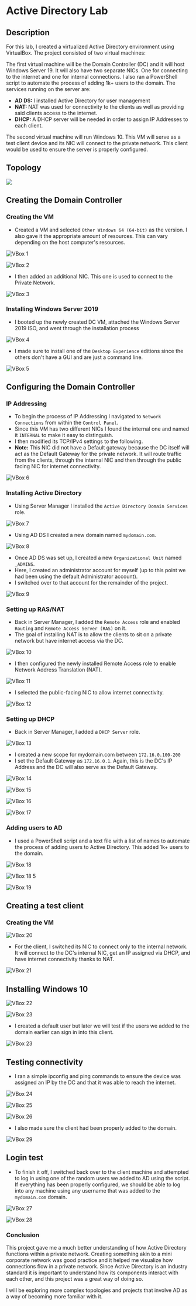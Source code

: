 # Active Directory Lab

## Description

For this lab, I created a virtualized Active Directory environment using VirtualBox. The project consisted of two virtual machines: 

The first virtual machine will be the Domain Controller (DC) and it will host Windows Server 19. It will also have two separate NICs. One for connecting to the internet and one for internal connections. I also ran a PowerShell script to automate the process of adding 1k+ users to the domain. The services running on the server are:

* <b> AD DS: </b> I installed Active Directory for user management
* <b> NAT: </b> NAT was used for connectivity to the clients as well as providing said clients access to the internet.
* <b> DHCP: </b> A DHCP server will be needed in order to assign IP Addresses to each client.

The second virtual machine will run Windows 10. This VM will serve as a test client device and its NIC will connect to the private network. This client would be used to ensure the server is properly configured.

## Topology

<img src="https://i.imgur.com/w2YHkGD.png" />

## Creating the Domain Controller

### Creating the VM

- Created a VM and selected `Other Windows 64 (64-bit)` as the version. I also gave it the appropriate amount of resources. This can vary depending on the host computer's resources.

![VBox 1](https://github.com/royzen01/Active_Directory_Lab/assets/13005742/b1fd40ce-5af1-4c9b-a8d9-752c8f7fe450)

![VBox 2](https://github.com/royzen01/Active_Directory_Lab/assets/13005742/d086df5a-c635-48a4-a324-73b87b5569a7)

- I then added an additional NIC. This one is used to connect to the Private Network.
  
![VBox 3](https://github.com/royzen01/Active_Directory_Lab/assets/13005742/aec363f9-cc5c-4183-b8fe-5b7b477b983d)

### Installing Windows Server 2019

- I booted up the newly created DC VM, attached the Windows Server 2019 ISO, and went through the installation process

![VBox 4](https://github.com/royzen01/Active_Directory_Lab/assets/13005742/bde013fa-92f1-477f-bf08-3949523867dc)

- I made sure to install one of the `Desktop Experience` editions since the others don't have a GUI and are just a command line.
  
![VBox 5](https://github.com/royzen01/Active_Directory_Lab/assets/13005742/de09e884-f23e-4786-9465-8301e365c6ae)


## Configuring the Domain Controller

### IP Addressing

- To begin the process of IP Addressing I navigated to `Network Connections` from within the `Control Panel`.
- Since this VM has two different NICs I found the internal one and named it `INTERNAL` to make it easy to distinguish.
- I then modified its TCP/IPv4 settings to the following.
- <b>Note:</b> This NIC did not have a Default gateway because the DC itself will act as the Default Gateway for the private network. It will route traffic from the clients, through the internal NIC and then through the public facing NIC for internet connectivity.

![VBox 6](https://github.com/royzen01/Active_Directory_Lab/assets/13005742/783d34dc-9e48-43ec-a0c1-74ba20148892)

### Installing Active Directory 

- Using Server Manager I installed the `Active Directory Domain Services` role.

![VBox 7](https://github.com/royzen01/Active_Directory_Lab/assets/13005742/93819c4c-5d44-4a95-968c-56277866e816)

- Using AD DS I created a new domain named `mydomain.com`.

![VBox 8](https://github.com/royzen01/Active_Directory_Lab/assets/13005742/1262676c-767a-47e9-8431-55ab9a9e406a)

- Once AD DS was set up, I created a new `Organizational Unit` named `_ADMINS`.
- Here, I created an administrator account for myself (up to this point we had been using the default Administrator account).
- I switched over to that account for the remainder of the project.

![VBox 9](https://github.com/royzen01/Active_Directory_Lab/assets/13005742/b4f81dba-7012-4919-8d02-2b2f0b9ac515)

### Setting up RAS/NAT

- Back in Server Manager, I added the `Remote Access` role and enabled `Routing` and `Remote Access Server (RAS)` on it.
- The goal of installing NAT is to allow the clients to sit on a private network but have internet access via the DC.

![VBox 10](https://github.com/royzen01/Active_Directory_Lab/assets/13005742/088e6db0-8575-405e-8f59-f938aa1fd023)

- I then configured the newly installed Remote Access role to enable Network Address Translation (NAT).
  
![VBox 11](https://github.com/royzen01/Active_Directory_Lab/assets/13005742/ffb2c3f4-76a4-4352-8905-668311b75c3a)

- I selected the public-facing NIC to allow internet connectivity.

![VBox 12](https://github.com/royzen01/Active_Directory_Lab/assets/13005742/1ae18d80-fa89-44b9-a26f-3d5275ae7413)

### Setting up DHCP

- Back in Server Manager, I added a `DHCP Server` role.

![VBox 13](https://github.com/royzen01/Active_Directory_Lab/assets/13005742/a35aa082-1cfe-4a67-8b21-6ea271623a2e)

- I created a new scope for mydomain.com between `172.16.0.100-200`
- I set the Default Gateway as `172.16.0.1`. Again, this is the DC's IP Address and the DC will also serve as the Default Gateway.

![VBox 14](https://github.com/royzen01/Active_Directory_Lab/assets/13005742/0fe5ac17-794c-492a-bfc9-357656bcb924)

![VBox 15](https://github.com/royzen01/Active_Directory_Lab/assets/13005742/6d802879-184f-488c-ac93-dc71498f5c73)

![VBox 16](https://github.com/royzen01/Active_Directory_Lab/assets/13005742/b74b6f72-9e89-4412-a394-a5022ff4c537)

![VBox 17](https://github.com/royzen01/Active_Directory_Lab/assets/13005742/276432ed-7190-4d6e-9e8f-ac6b811cbcde)

### Adding users to AD

- I used a PowerShell script and a text file with a list of names to automate the process of adding users to Active Directory. This added 1k+ users to the domain.

![VBox 18](https://github.com/royzen01/Active_Directory_Lab/assets/13005742/8bb35f30-ff0c-4876-bb7c-e575f69055a0)

![VBox 18 5](https://github.com/royzen01/Active_Directory_Lab/assets/13005742/5bb56e33-c7ed-4f4d-bde3-9851850834c4)

![VBox 19](https://github.com/royzen01/Active_Directory_Lab/assets/13005742/5054eb32-2f3e-4d77-bcde-1b7cb2a642a1)


## Creating a test client

### Creating the VM

![VBox 20](https://github.com/royzen01/Active_Directory_Lab/assets/13005742/549a8b63-4278-4a54-b070-2ed16b6b7477)

- For the client, I switched its NIC to connect only to the internal network. It will connect to the DC's internal NIC, get an IP assigned via DHCP, and have internet connectivity thanks to NAT.

![VBox 21](https://github.com/royzen01/Active_Directory_Lab/assets/13005742/a1f6db6b-1878-412e-b763-eb30b1de403e)

## Installing Windows 10

![VBox 22](https://github.com/royzen01/Active_Directory_Lab/assets/13005742/2093dbd2-21ea-4228-9deb-dd86698ec87a)

![VBox 23](https://github.com/royzen01/Active_Directory_Lab/assets/13005742/dd1a8de6-5e2b-4531-a162-ed0310ca061e)

- I created a default user but later we will test if the users we added to the domain earlier can sign in into this client.

![VBox 23](https://github.com/royzen01/Active_Directory_Lab/assets/13005742/63da368c-b72b-4534-907a-1ba4ea718d7d)

## Testing connectivity

- I ran a simple ipconfig and ping commands to ensure the device was assigned an IP by the DC and that it was able to reach the internet.

![VBox 24](https://github.com/royzen01/Active_Directory_Lab/assets/13005742/e647421b-8d22-4152-bd5c-aa682827f9f4)

![VBox 25](https://github.com/royzen01/Active_Directory_Lab/assets/13005742/136fe0a5-5126-436e-a8ff-3dcf9f9e5095)

![VBox 26](https://github.com/royzen01/Active_Directory_Lab/assets/13005742/d0c08979-e4c9-4de2-89f3-299837d0339e)

- I also made sure the client had been properly added to the domain.

![VBox 29](https://github.com/royzen01/Active_Directory_Lab/assets/13005742/017fec5d-00c7-4a44-bc2f-892a346e341a)

## Login test

- To finish it off, I switched back over to the client machine and attempted to log in using one of the random users we added to AD using the script. If everything has been properly configured, we should be able to log into any machine using any username that was added to the `mydomain.com` domain.

![VBox 27](https://github.com/royzen01/Active_Directory_Lab/assets/13005742/97ec97b4-fd20-4e65-a206-bed12dbc661f)

![VBox 28](https://github.com/royzen01/Active_Directory_Lab/assets/13005742/5b3f53ba-7d9c-49f6-9c15-fa981630f37b)


### Conclusion

This project gave me a much better understanding of how Active Directory functions within a private network. Creating something akin to a mini corporate network was good practice and it helped me visualize how connections flow in a private network. Since Active Directory is an industry standard it is important to understand how its components interact with each other, and this project was a great way of doing so. 

I will be exploring more complex topologies and projects that involve AD as a way of becoming more familiar with it.





